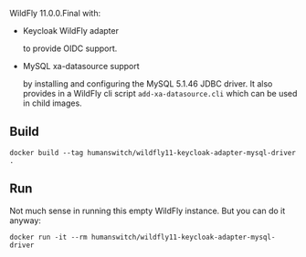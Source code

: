 WildFly 11.0.0.Final with:
- Keycloak WildFly adapter

   to provide OIDC support.  
- MySQL xa-datasource support

   by installing and configuring the MySQL 5.1.46 JDBC driver. It also provides in a WildFly cli script `add-xa-datasource.cli` which can be used in child images.

## Build
```shell
docker build --tag humanswitch/wildfly11-keycloak-adapter-mysql-driver .
```

## Run
Not much sense in running this empty WildFly instance. But you can do it anyway:
```shell
docker run -it --rm humanswitch/wildfly11-keycloak-adapter-mysql-driver
```